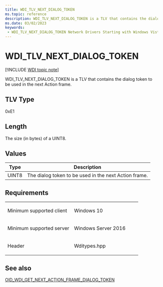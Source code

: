 ```yaml
---
title: WDI_TLV_NEXT_DIALOG_TOKEN
ms.topic: reference
description: WDI_TLV_NEXT_DIALOG_TOKEN is a TLV that contains the dialog token to be used in the next Action frame.
ms.date: 03/02/2023
keywords:
 - WDI_TLV_NEXT_DIALOG_TOKEN Network Drivers Starting with Windows Vista
---
```


# WDI\_TLV\_NEXT\_DIALOG\_TOKEN

[!INCLUDE [WDI topic note](../includes/wdi-version-warning.md)]


WDI\_TLV\_NEXT\_DIALOG\_TOKEN is a TLV that contains the dialog token to be used in the next Action frame.

## TLV Type


0xE1

## Length


The size (in bytes) of a UINT8.

## Values


| Type  | Description                                           |
|-------|-------------------------------------------------------|
| UINT8 | The dialog token to be used in the next Action frame. |

 

## Requirements

<table>
<colgroup>
<col width="50%" />
<col width="50%" />
</colgroup>
<tbody>
<tr class="odd">
<td><p>Minimum supported client</p></td>
<td><p>Windows 10</p></td>
</tr>
<tr class="even">
<td><p>Minimum supported server</p></td>
<td><p>Windows Server 2016</p></td>
</tr>
<tr class="odd">
<td><p>Header</p></td>
<td>Wditypes.hpp</td>
</tr>
</tbody>
</table>

## See also


[OID\_WDI\_GET\_NEXT\_ACTION\_FRAME\_DIALOG\_TOKEN](./oid-wdi-get-next-action-frame-dialog-token.md)

 

